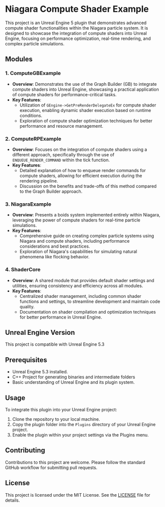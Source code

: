 # Niagara Compute Shader Example

This project is an Unreal Engine 5 plugin that demonstrates advanced compute shader functionalities within the Niagara particle system. It is designed to showcase the integration of compute shaders into Unreal Engine, focusing on performance optimization, real-time rendering, and complex particle simulations.

## Modules

### 1. ComputeGBExample

- **Overview**: Demonstrates the use of the Graph Builder (GB) to integrate compute shaders into Unreal Engine, showcasing a practical application of compute shaders for performance-critical tasks.
- **Key Features**:
  - Utilization of `GEngine->GetPreRenderDelegateEx` for compute shader execution, enabling dynamic shader execution based on runtime conditions.
  - Exploration of compute shader optimization techniques for better performance and resource management.

### 2. ComputeRPExample

- **Overview**: Focuses on the integration of compute shaders using a different approach, specifically through the use of `ENQUEUE_RENDER_COMMAND` within the tick function.
- **Key Features**:
  - Detailed explanation of how to enqueue render commands for compute shaders, allowing for efficient execution during the rendering pipeline.
  - Discussion on the benefits and trade-offs of this method compared to the Graph Builder approach.

### 3. NiagaraExample

- **Overview**: Presents a boids system implemented entirely within Niagara, leveraging the power of compute shaders for real-time particle simulations.
- **Key Features**:
  - Comprehensive guide on creating complex particle systems using Niagara and compute shaders, including performance considerations and best practices.
  - Exploration of Niagara's capabilities for simulating natural phenomena like flocking behavior.

### 4. ShaderCore

- **Overview**: A shared module that provides default shader settings and utilities, ensuring consistency and efficiency across all modules.
- **Key Features**:
  - Centralized shader management, including common shader functions and settings, to streamline development and maintain code quality.
  - Documentation on shader compilation and optimization techniques for better performance in Unreal Engine.

## Unreal Engine Version

This project is compatible with Unreal Engine 5.3 

## Prerequisites

- Unreal Engine 5.3 installed.
- C++ Project for generating binaries and intermediate folders
- Basic understanding of Unreal Engine and its plugin system.

## Usage

To integrate this plugin into your Unreal Engine project:

1. Clone the repository to your local machine.
2. Copy the plugin folder into the `Plugins` directory of your Unreal Engine project.
3. Enable the plugin within your project settings via the Plugins menu.

## Contributing

Contributions to this project are welcome. Please follow the standard GitHub workflow for submitting pull requests.

## License

This project is licensed under the MIT License. See the [LICENSE](LICENSE) file for details.
